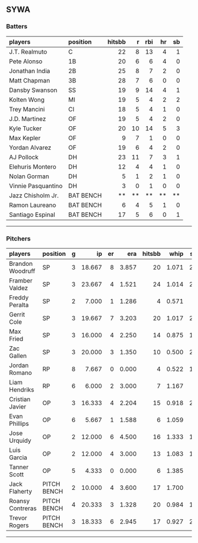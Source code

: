## SYWA

### Batters

 
|players            |position  | hitsbb|  r| rbi| hr| sb| 
|:------------------|:---------|------:|--:|---:|--:|--:| 
|J.T. Realmuto      |C         |     22|  8|  13|  4|  1| 
|Pete Alonso        |1B        |     20|  6|   6|  4|  0| 
|Jonathan India     |2B        |     25|  8|   7|  2|  0| 
|Matt Chapman       |3B        |     28|  7|   6|  0|  0| 
|Dansby Swanson     |SS        |     19|  9|  14|  4|  1| 
|Kolten Wong        |MI        |     19|  5|   4|  2|  2| 
|Trey Mancini       |CI        |     18|  5|   4|  1|  0| 
|J.D. Martinez      |OF        |     19|  5|   4|  2|  0| 
|Kyle Tucker        |OF        |     20| 10|  14|  5|  3| 
|Max Kepler         |OF        |      9|  7|   1|  0|  0| 
|Yordan Alvarez     |OF        |     19|  6|   4|  2|  0| 
|AJ Pollock         |DH        |     23| 11|   7|  3|  1| 
|Elehuris Montero   |DH        |     12|  4|   4|  1|  0| 
|Nolan Gorman       |DH        |      5|  1|   2|  1|  0| 
|Vinnie Pasquantino |DH        |      3|  0|   1|  0|  0| 
|Jazz Chisholm Jr.  |BAT BENCH |     **| **|  **| **| **| 
|Ramon Laureano     |BAT BENCH |      6|  4|   5|  1|  0| 
|Santiago Espinal   |BAT BENCH |     17|  5|   6|  0|  1| 


* * *

### Pitchers

 
|players          |position    |  g|     ip| er|   era| hitsbb|  whip| so|  w| sv| 
|:----------------|:-----------|--:|------:|--:|-----:|------:|-----:|--:|--:|--:| 
|Brandon Woodruff |SP          |  3| 18.667|  8| 3.857|     20| 1.071| 20|  1|  0| 
|Framber Valdez   |SP          |  3| 23.667|  4| 1.521|     24| 1.014| 27|  2|  0| 
|Freddy Peralta   |SP          |  2|  7.000|  1| 1.286|      4| 0.571|  6|  0|  0| 
|Gerrit Cole      |SP          |  3| 19.667|  7| 3.203|     20| 1.017| 28|  1|  0| 
|Max Fried        |SP          |  3| 16.000|  4| 2.250|     14| 0.875| 15|  1|  0| 
|Zac Gallen       |SP          |  3| 20.000|  3| 1.350|     10| 0.500| 25|  3|  0| 
|Jordan Romano    |RP          |  8|  7.667|  0| 0.000|      4| 0.522| 11|  0|  6| 
|Liam Hendriks    |RP          |  6|  6.000|  2| 3.000|      7| 1.167|  7|  1|  5| 
|Cristian Javier  |OP          |  3| 16.333|  4| 2.204|     15| 0.918| 23|  2|  0| 
|Evan Phillips    |OP          |  6|  5.667|  1| 1.588|      6| 1.059|  4|  1|  0| 
|Jose Urquidy     |OP          |  2| 12.000|  6| 4.500|     16| 1.333| 12|  1|  0| 
|Luis Garcia      |OP          |  2| 12.000|  4| 3.000|     13| 1.083| 11|  1|  0| 
|Tanner Scott     |OP          |  5|  4.333|  0| 0.000|      6| 1.385|  8|  0|  0| 
|Jack Flaherty    |PITCH BENCH |  2| 10.000|  4| 3.600|     17| 1.700|  6|  0|  0| 
|Roansy Contreras |PITCH BENCH |  4| 20.333|  3| 1.328|     20| 0.984| 16|  2|  0| 
|Trevor Rogers    |PITCH BENCH |  3| 18.333|  6| 2.945|     17| 0.927| 22|  0|  0| 


* * *


